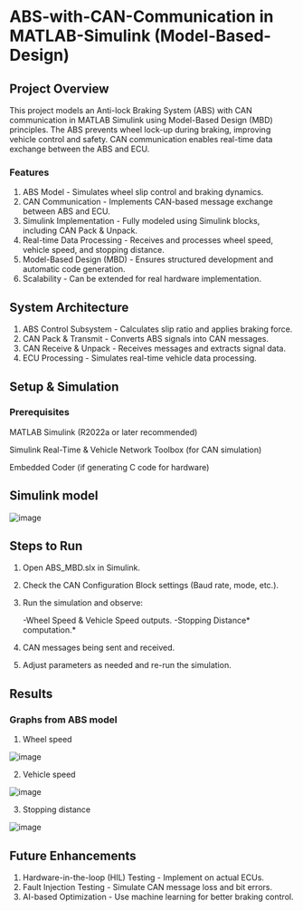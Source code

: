# ABS-with-CAN-Communication in MATLAB-Simulink (Model-Based-Design)

## Project Overview

This project models an Anti-lock Braking System (ABS) with CAN communication in MATLAB Simulink using Model-Based Design (MBD) principles. The ABS prevents wheel lock-up during braking, improving vehicle control and safety. CAN communication enables real-time data exchange between the ABS and ECU.


### Features

1. ABS Model - Simulates wheel slip control and braking dynamics.
2. CAN Communication - Implements CAN-based message exchange between ABS and ECU.
3. Simulink Implementation - Fully modeled using Simulink blocks, including CAN Pack & Unpack.
4. Real-time Data Processing - Receives and processes wheel speed, vehicle speed, and stopping distance.
5. Model-Based Design (MBD) - Ensures structured development and automatic code generation.
6. Scalability - Can be extended for real hardware implementation.
   

## System Architecture

1. ABS Control Subsystem - Calculates slip ratio and applies braking force.
2. CAN Pack & Transmit - Converts ABS signals into CAN messages.
3. CAN Receive & Unpack - Receives messages and extracts signal data.
4. ECU Processing - Simulates real-time vehicle data processing.


## Setup & Simulation

### Prerequisites

MATLAB Simulink (R2022a or later recommended)

Simulink Real-Time & Vehicle Network Toolbox (for CAN simulation)

Embedded Coder (if generating C code for hardware)

## Simulink model
![image](https://github.com/user-attachments/assets/ac2c5219-fc7f-4138-b8c6-dbaa6e784f0e)




## Steps to Run

1. Open ABS_MBD.slx in Simulink.

2. Check the CAN Configuration Block settings (Baud rate, mode, etc.).

3. Run the simulation and observe:
 
   -Wheel Speed & Vehicle Speed outputs.
   -Stopping Distance* computation.*

4. CAN messages being sent and received.

5. Adjust parameters as needed and re-run the simulation.

## Results
### Graphs from ABS model 
1. Wheel speed

![image](https://github.com/user-attachments/assets/de6e4093-c178-4587-a49d-b7886e7e85de)

2. Vehicle speed

![image](https://github.com/user-attachments/assets/ab734519-b8f0-4176-89cb-c7b02ec59b3a)

3. Stopping distance

![image](https://github.com/user-attachments/assets/38fc50b1-0788-4d27-9f94-76901071c021)




## Future Enhancements

 1. Hardware-in-the-loop (HIL) Testing - Implement on actual ECUs.
 2. Fault Injection Testing - Simulate CAN message loss and bit errors.
 3. AI-based Optimization - Use machine learning for better braking control.
